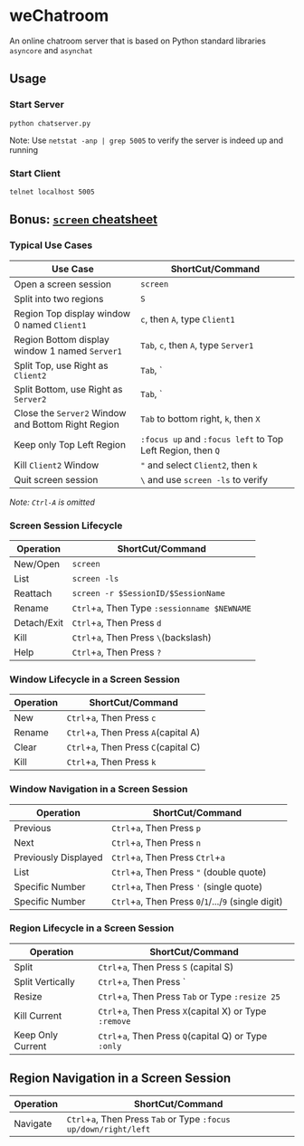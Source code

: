 # weChatroom

An online chatroom server that is based on Python standard libraries `asyncore` and `asynchat`

## Usage

### Start Server

```
python chatserver.py
```

Note: Use `netstat -anp | grep 5005` to verify the server is indeed up and running

### Start Client

```
telnet localhost 5005
```



## Bonus: [`screen` cheatsheet](https://www.youtube.com/watch?v=dFdqyccdWUE)

### Typical Use Cases

Use Case | ShortCut/Command
--- | ---
Open a screen session | `screen`
Split into two regions | `S`
Region Top display window 0 named `Client1` | `c`, then `A`, type `Client1`
Region Bottom display window 1 named `Server1` | `Tab`, `c`, then `A`, type `Server1`
Split Top, use Right as `Client2` | `Tab`, `|`, `c`, then `A`, type `Client2`
Split Bottom, use Right as `Server2` | `Tab`, `|`, `c`, then `A`, type `Server2`
Close the `Server2` Window and Bottom Right Region | `Tab` to bottom right, `k`, then `X`
Keep only Top Left Region | `:focus up` and `:focus left` to Top Left Region, then `Q`
Kill `Client2` Window | `"` and select `Client2`, then `k`
Quit screen session | `\` and use `screen -ls` to verify 


*Note: `Ctrl-A` is omitted*

### Screen Session Lifecycle
Operation | ShortCut/Command
--- | ---
New/Open | `screen`
List | `screen -ls`
Reattach | `screen -r $SessionID/$SessionName`
Rename | `Ctrl`+`a`, Then Type `:sessionname $NEWNAME`
Detach/Exit | `Ctrl`+`a`, Then Press `d`
Kill | `Ctrl`+`a`, Then Press `\`(backslash)
Help | `Ctrl`+`a`, Then Press `?`

### Window Lifecycle in a Screen Session
Operation | ShortCut/Command
--- | ---
New | `Ctrl`+`a`, Then Press `c`
Rename | `Ctrl`+`a`, Then Press `A`(capital A)
Clear | `Ctrl`+`a`, Then Press `C`(capital C)
Kill | `Ctrl`+`a`, Then Press `k`

### Window Navigation in a Screen Session
Operation | ShortCut/Command
--- | ---
Previous | `Ctrl`+`a`, Then Press `p`
Next | `Ctrl`+`a`, Then Press `n`
Previously Displayed | `Ctrl`+`a`, Then Press `Ctrl`+`a`
List | `Ctrl`+`a`, Then Press `"` (double quote)
Specific Number | `Ctrl`+`a`, Then Press `'` (single quote)
Specific Number | `Ctrl`+`a`, Then Press `0`/`1`/.../`9` (single digit)

### Region Lifecycle in a Screen Session
Operation | ShortCut/Command
--- | ---
Split | `Ctrl`+`a`, Then Press `S` (capital S)
Split Vertically | `Ctrl`+`a`, Then Press `|` (pipeline)
Resize | `Ctrl`+`a`, Then Press `Tab` or Type `:resize 25`
Kill Current | `Ctrl`+`a`, Then Press `X`(capital X) or Type `:remove`
Keep Only Current | `Ctrl`+`a`, Then Press `Q`(capital Q) or Type `:only`

## Region Navigation in a Screen Session
Operation | ShortCut/Command
--- | ---
Navigate | `Ctrl`+`a`, Then Press `Tab` or Type `:focus up/down/right/left`

